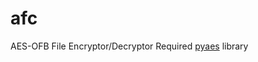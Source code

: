 # afc
AES-OFB File Encryptor/Decryptor
Required <a href="https://github.com/ricmoo/pyaes">pyaes</a> library
